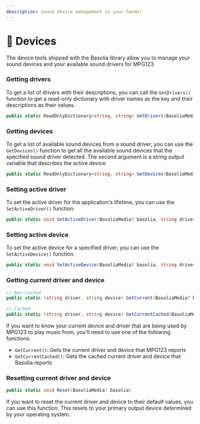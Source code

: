 ```yaml
---
description: Sound device management in your hands!
---
```


# 📀 Devices

The device tools shipped with the Basolia library allow you to manage your sound devices and your available sound drivers for MPG123.

### Getting drivers

To get a list of drivers with their descriptions, you can call the `GetDrivers()` function to get a read-only dictionary with driver names as the key and their descriptions as their values.

```csharp
public static ReadOnlyDictionary<string, string> GetDrivers(BasoliaMedia? basolia)
```

### Getting devices

To get a list of available sound devices from a sound driver, you can use the `GetDevices()` function to get all the available sound devices that the specified sound driver detected. The second argument is a string output variable that describes the active device.

```csharp
public static ReadOnlyDictionary<string, string> GetDevices(BasoliaMedia? basolia, string driver, ref string activeDevice)
```

### Setting active driver

To set the active driver for the application's lifetime, you can use the `SetActiveDriver()` function.

```csharp
public static void SetActiveDriver(BasoliaMedia? basolia, string driver)
```

### Setting active device

To set the active device for a specified driver, you can use the `SetActiveDevice()` function.

```csharp
public static void SetActiveDevice(BasoliaMedia? basolia, string driver, string device)
```

### Getting current driver and device

```csharp
// Non-cached
public static (string driver, string device) GetCurrent(BasoliaMedia? basolia)

// Cached
public static (string driver, string device) GetCurrentCached(BasoliaMedia? basolia)
```

If you want to know your current device and driver that are being used by MPG123 to play music from, you'll need to use one of the following functions:

* `GetCurrent()`: Gets the current driver and device that MPG123 reports
* `GetCurrentCached()`: Gets the cached current driver and device that Basolia reports

### Resetting current driver and device

```csharp
public static void Reset(BasoliaMedia? basolia)
```

If you want to reset the current driver and device to their default values, you can use this function. This resets to your primary output device determined by your operating system.
